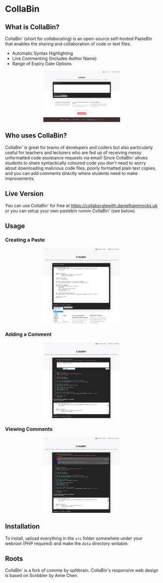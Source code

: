 # CollaBin

## What is CollaBin?
CollaBin' (short for collaborating) is an open-source self-hosted PasteBin that enables the sharing and collaboration of code or text files.

* Automatic Syntax Highlighting
* Line Commenting (Includes Author Name)
* Range of Expiry Date Options

<p align="center">
<img src="./ImageExamples/cb_Overview.png" width=50%>
</p>

## Who uses CollaBin?

CollaBin' is great for teams of developers and coders but also particularly useful for teachers and lecturers who are fed up of receiving messy unformatted code assistance requests via email! Since CollaBin' allows students to share syntactically coloured code  you don't need to worry about downloading malicious code files, poorly formatted plain text copies, and you can add comments directly where students need to make improvements.

## Live Version

You can use CollaBin' for free at https://collaboratewith.danielhammocks.uk or you can setup your own pastebin runnin CollaBin' (see below).
 
 ## Usage
 
 ### Creating a Paste
 
<p align="center">
<img src="./ImageExamples/cb_CreatingPaste.png" width=50%>
</p>
 
 ### Adding a Comment
 
<p align="center">
<img src="./ImageExamples/cb_AddingComment.png" width=50%>
</p>

 ### Viewing Comments
 
<p align="center">
<img src="./ImageExamples/cb_ViewingComments.png" width=50%>
</p>
 
 

## Installation
To install, upload everything in the `src` folder somewhere under your webroot (PHP required) and make the `data` directory writable.

## Roots
CollaBin' is a fork of commie by splitbrain.
CollaBin's responsive web design is based on Scribbler by Amie Chen.

